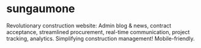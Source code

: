 # sungaumone
Revolutionary construction website: Admin blog &amp; news, contract acceptance, streamlined procurement, real-time communication, project tracking, analytics. Simplifying construction management! Mobile-friendly.
